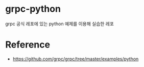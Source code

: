 # grpc-python
grpc 공식 레포에 있는 python 예제를 이용해 실습한 레포

# Reference
- https://github.com/grpc/grpc/tree/master/examples/python
